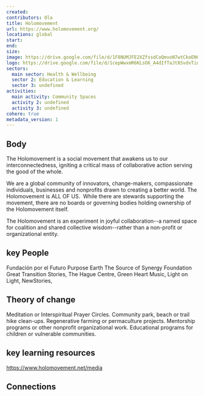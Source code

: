 ```yaml
---
created:
contributors: Ola
title: Holomovement
url: https://www.holomovement.org/
locations: global
start: 
end: 
size: 
image: https://drive.google.com/file/d/1F8NUMJFE2XZfssdCoQmvoN7wtCkoEN6C/view?usp=drive_link
logo: https://drive.google.com/file/d/1cepWwxmR6KLsO6_A4dIfTaJt8SvdvTin/view?usp=drive_link
sectors:
  main sector: Health & Wellbeing
  sector 2: Education & Learning
  sector 3: undefined
activities: 
  main activity: Community Spaces
  activity 2: undefined
  activity 3: undefined
cohere: true
metadata_version: 1
---
```



## Body

The Holomovement is a social movement that awakens us to our interconnectedness, igniting a critical mass of collaborative action serving the good of the whole. 

We are a global community of innovators, change-makers, compassionate individuals, businesses and nonprofits drawn to creating a better world. The Holomovement is ALL OF US.
‍
While there are stewards supporting the movement, there are no boards or governing bodies holding ownership of the Holomovement itself. 

The Holomovement is an experiment in joyful collaboration--a named space for coalition and shared collective wisdom--rather than a non-profit or organizational entity. 

## key People

Fundación por el Futuro
Purpose Earth
The Source of Synergy Foundation
Great Transition Stories, 
The Hague Centre, 
Green Heart Music, 
Light on Light, 
NewStories,

## Theory of change

Meditation or Interspiritual Prayer Circles.
Community park, beach or trail hike clean-ups.
Regenerative farming or permaculture projects.
Mentorship programs or other nonprofit organizational work.
Educational programs for children or vulnerable communities.

## key learning resources

https://www.holomovement.net/media

## Connections



